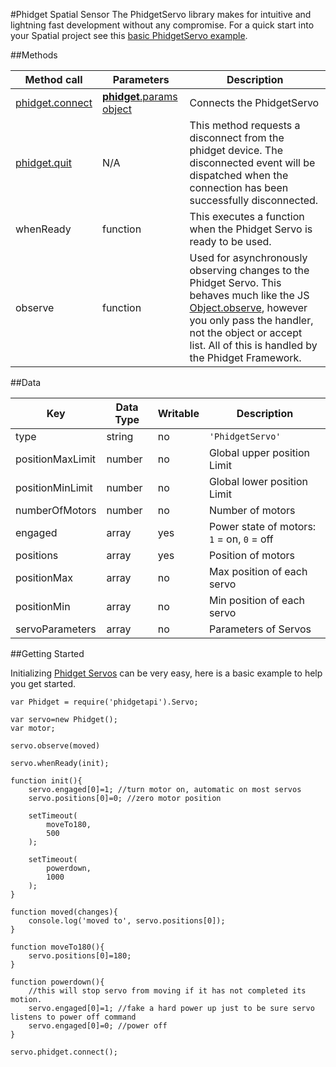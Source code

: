 #Phidget Spatial Sensor
The PhidgetServo library makes for intuitive and lightning fast development without any compromise. For a quick start into your Spatial project see this [basic PhidgetServo example](https://github.com/RIAEvangelist/node-phidget-API/blob/master/examples/servoMotor.js).

##Methods

|Method call|Parameters|Description|
|---|---|---|
|[phidget.connect](https://github.com/RIAEvangelist/node-phidget-API/blob/master/docs/Phidget.md#connecting--phidgetparams)|[__phidget__.params object](https://github.com/RIAEvangelist/node-phidget-API/blob/master/docs/Phidget.md#connecting--phidgetparams)|Connects the PhidgetServo|
|[phidget.quit](https://github.com/RIAEvangelist/node-phidget-API/blob/master/docs/Phidget.md#methods)|N/A |This method requests a disconnect from the phidget device.  The disconnected event will be dispatched when the connection has been successfully disconnected.|
|whenReady|function|This executes a function when the Phidget Servo is ready to be used.|
|observe|function|Used for asynchronously observing changes to the Phidget Servo. This behaves much like the JS [Object.observe](https://developer.mozilla.org/en-US/docs/Web/JavaScript/Reference/Global_Objects/Object/observe), however you only pass the handler, not the object or accept list. All of this is handled by the Phidget Framework.|


##Data

|Key|Data Type|Writable|Description|
|---|---|---|---|
|type|string|no|`'PhidgetServo'`|
|positionMaxLimit|number|no|Global upper position Limit|
|positionMinLimit|number|no|Global lower position Limit|
|numberOfMotors|number|no|Number of motors|
|engaged|array|yes|Power state of motors: `1` = on, `0` = off|
|positions|array|yes|Position of motors|
|positionMax|array|no|Max position of each servo|
|positionMin|array|no|Min position of each servo|
|servoParameters|array|no|Parameters of Servos|

##Getting Started

Initializing [Phidget Servos](http://www.phidgets.com/products.php?category=10) can be very easy, here is a basic example to help you get started.


    var Phidget = require('phidgetapi').Servo;

    var servo=new Phidget();
    var motor;

    servo.observe(moved)

    servo.whenReady(init);

    function init(){
        servo.engaged[0]=1; //turn motor on, automatic on most servos
        servo.positions[0]=0; //zero motor position

        setTimeout(
            moveTo180,
            500
        );

        setTimeout(
            powerdown,
            1000
        );
    }

    function moved(changes){
        console.log('moved to', servo.positions[0]);
    }

    function moveTo180(){
        servo.positions[0]=180;
    }

    function powerdown(){
        //this will stop servo from moving if it has not completed its motion.
        servo.engaged[0]=1; //fake a hard power up just to be sure servo listens to power off command
        servo.engaged[0]=0; //power off
    }

    servo.phidget.connect();